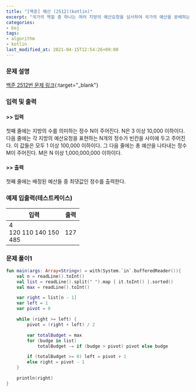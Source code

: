 ```yaml
---
title: "[백준] 예산 (2512)(kotlin)"
excerpt: "국가의 역할 중 하나는 여러 지방의 예산요청을 심사하여 국가의 예산을 분배하는 것이다."
categories:
- boj
tags:
- algorithm
- kotlin
last_modified_at: 2021-04-15T12:54:26+09:00
---
```



### 문제 설명
[백준 2512번 문제 링크](https://www.acmicpc.net/problem/2512#description){:target="_blank"}




### 입력 및 출력
#### >> 입력
첫째 줄에는 지방의 수를 의미하는 정수 N이 주어진다. N은 3 이상 10,000 이하이다. 다음 줄에는 각 지방의 예산요청을 표현하는 N개의 정수가 빈칸을 사이에 두고 주어진다. 이 값들은 모두 1 이상 100,000 이하이다. 그 다음 줄에는 총 예산을 나타내는 정수 M이 주어진다. M은 N 이상 1,000,000,000 이하이다. 



#### >> 출력
첫째 줄에는 배정된 예산들 중 최댓값인 정수를 출력한다. 





### 예제 입출력(테스트케이스)


|입력|출력|
|-----|------|
|4<br>120 110 140 150<br>485|127|




### 문제 풀이1
```kotlin
fun main(args: Array<String>) = with(System.`in`.bufferedReader()){
    val n = readLine().toInt()
    val list = readLine().split(" ").map { it.toInt() }.sorted()
    val max = readLine().toInt()

    var right = list[n - 1]
    var left = 1
    var pivot = 0

    while (right >= left) {
        pivot = (right + left) / 2

        var totalBudget = max
        for (budge in list)
            totalBudget -= if (budge > pivot) pivot else budge

        if (totalBudget >= 0) left = pivot + 1
        else right = pivot - 1
    }

    println(right)
}
```